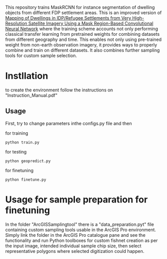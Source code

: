 This repository trains MaskRCNN for instance segmentation of dwelling objects from different FDP settlement areas. This is an improved version of [Mapping of Dwellings in IDP/Refugee Settlements from Very High-Resolution Satellite Imagery Using a Mask Region-Based Convolutional Neural Network](https://doi.org/10.3390/rs14030689) where the training scheme accounts not only performing classical transfer learning from pretrained weights for combining datasets from different geography and time. This enables not only using pre-trained weight from non-earth observation imagery, it provides ways to properly combine and train on different datasets. It also combines further sampling tools for custom sample selection.

# Instllation
to create the environment follow the instructions on "Instruction_Manual.pdf"

## Usage 
First, try to change parameters inthe  configs.py file and then 

for training


```python train.py```

for testing

```python geopredict.py```

for finetuning

```python finetune.py ```

# Usage for sample preparation for finetuning

In the folder "ArcGISSamplingtool" there is a "data_preparation.pyt" file containing custom sampling tools usable in the ArcGIS Pro environment. Simply link the folder in the ArcGIS Pro catalogue pane and see the functionality and run Python toolboxes for custom fishnet creation as per the input image, intended individual sample chip size, then select representative polygons where selected digitization could happen. 
